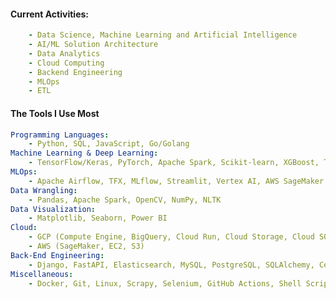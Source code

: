 #### Current Activities:
```yaml
    - Data Science, Machine Learning and Artificial Intelligence
    - AI/ML Solution Architecture
    - Data Analytics 
    - Cloud Computing 
    - Backend Engineering 
    - MLOps
    - ETL
```
#### The Tools I Use Most
```yaml
Programming Languages: 
    - Python, SQL, JavaScript, Go/Golang
Machine Learning & Deep Learning: 
    - TensorFlow/Keras, PyTorch, Apache Spark, Scikit-learn, XGBoost, Transformers/HuggingFace
MLOps:                              
    - Apache Airflow, TFX, MLflow, Streamlit, Vertex AI, AWS SageMaker
Data Wrangling: 
    - Pandas, Apache Spark, OpenCV, NumPy, NLTK
Data Visualization: 
    - Matplotlib, Seaborn, Power BI
Cloud: 
    - GCP (Compute Engine, BigQuery, Cloud Run, Cloud Storage, Cloud SQL, Vertex AI, VPC Network) 
    - AWS (SageMaker, EC2, S3)
Back-End Engineering: 
    - Django, FastAPI, Elasticsearch, MySQL, PostgreSQL, SQLAlchemy, Celery, Redis
Miscellaneous: 
    - Docker, Git, Linux, Scrapy, Selenium, GitHub Actions, Shell Scripting 
```

<!-- <div align="left">
  <img src="https://media.giphy.com/media/RbDKaczqWovIugyJmW/giphy.gif" />
</div>
 -->
